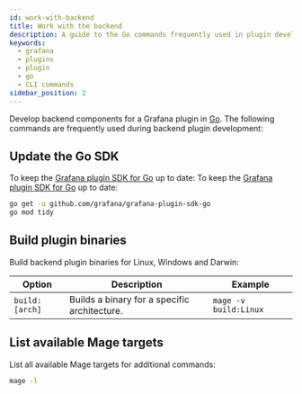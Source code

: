 ```yaml
---
id: work-with-backend
title: Work with the backend
description: A guide to the Go commands frequently used in plugin development.
keywords:
  - grafana
  - plugins
  - plugin
  - go
  - CLI commands
sidebar_position: 2
---
```


Develop backend components for a Grafana plugin in [Go](https://go.dev/). The following commands are frequently used during backend plugin development:

## Update the Go SDK

To keep the [Grafana plugin SDK for Go](../../key-concepts/backend-plugins/grafana-plugin-sdk-for-go) up to date:
To keep the [Grafana plugin SDK for Go](../../key-concepts/backend-plugins/grafana-plugin-sdk-for-go) up to date:

```bash
go get -u github.com/grafana/grafana-plugin-sdk-go
go mod tidy
```

## Build plugin binaries

Build backend plugin binaries for Linux, Windows and Darwin:

| Option         | Description                                  | Example               |
| -------------- | -------------------------------------------- | --------------------- |
| `build:[arch]` | Builds a binary for a specific architecture. | `mage -v build:Linux` |

## List available Mage targets

List all available Mage targets for additional commands:

```bash
mage -l
```
